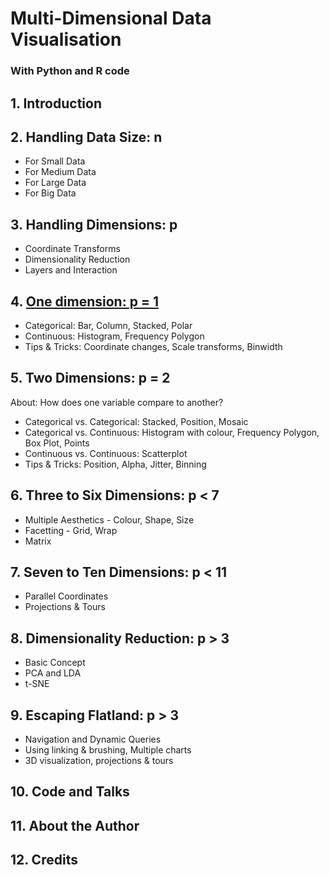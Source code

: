 # Multi-Dimensional Data Visualisation

### With Python and R code

## 1. Introduction

## 2. Handling Data Size: n
- For Small Data
- For Medium Data
- For Large Data
- For Big Data

## 3. Handling Dimensions: p
- Coordinate Transforms
- Dimensionality Reduction
- Layers and Interaction

## 4. [One dimension: p = 1](/#04)
* Categorical: Bar, Column, Stacked, Polar
* Continuous: Histogram, Frequency Polygon
* Tips & Tricks: Coordinate changes, Scale transforms, Binwidth

## 5. Two Dimensions: p = 2
About: How does one variable compare to another?

* Categorical vs. Categorical: Stacked, Position, Mosaic
* Categorical vs. Continuous: Histogram with colour, Frequency Polygon, Box Plot, Points
* Continuous vs. Continuous: Scatterplot
* Tips & Tricks: Position, Alpha, Jitter, Binning

## 6. Three to Six Dimensions: p < 7
* Multiple Aesthetics - Colour, Shape, Size
* Facetting - Grid, Wrap
* Matrix

## 7. Seven to Ten Dimensions: p < 11
* Parallel Coordinates
* Projections & Tours

## 8. Dimensionality Reduction: p > 3
- Basic Concept
- PCA and LDA
- t-SNE

## 9. Escaping Flatland: p > 3
- Navigation and Dynamic Queries
- Using linking & brushing, Multiple charts
- 3D visualization, projections & tours  

## 10. Code and Talks

## 11. About the Author

## 12. Credits
